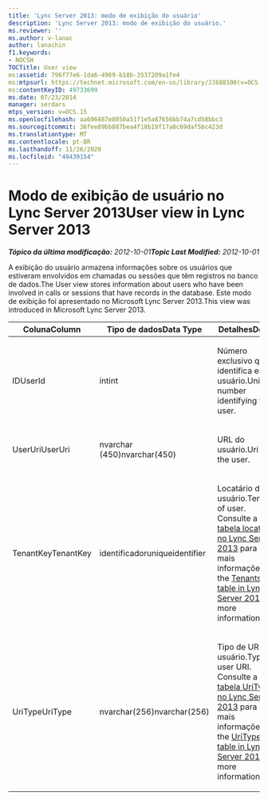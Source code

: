 ```yaml
---
title: 'Lync Server 2013: modo de exibição do usuário'
description: 'Lync Server 2013: modo de exibição do usuário.'
ms.reviewer: ''
ms.author: v-lanac
author: lanachin
f1.keywords:
- NOCSH
TOCTitle: User view
ms:assetid: 796f77e6-1da6-4969-b18b-3537209a1fe4
ms:mtpsurl: https://technet.microsoft.com/en-us/library/JJ688100(v=OCS.15)
ms:contentKeyID: 49733699
ms.date: 07/23/2014
manager: serdars
mtps_version: v=OCS.15
ms.openlocfilehash: aa606887e8050a51f1e5a87656bb74a7cd58bbc3
ms.sourcegitcommit: 36fee89bb887bea4f18b19f17a8c69daf5bc423d
ms.translationtype: MT
ms.contentlocale: pt-BR
ms.lasthandoff: 11/26/2020
ms.locfileid: "49439154"
---
```

# <a name="user-view-in-lync-server-2013"></a><span data-ttu-id="8899b-103">Modo de exibição de usuário no Lync Server 2013</span><span class="sxs-lookup"><span data-stu-id="8899b-103">User view in Lync Server 2013</span></span>

<div data-xmlns="http://www.w3.org/1999/xhtml">

<div class="topic" data-xmlns="http://www.w3.org/1999/xhtml" data-msxsl="urn:schemas-microsoft-com:xslt" data-cs="https://msdn.microsoft.com/">

<div data-asp="https://msdn2.microsoft.com/asp">



</div>

<div id="mainSection">

<div id="mainBody"><span data-ttu-id="8899b-104">

<span> </span></span><span class="sxs-lookup"><span data-stu-id="8899b-104">

<span> </span></span></span>

<span data-ttu-id="8899b-105">_**Tópico da última modificação:** 2012-10-01_</span><span class="sxs-lookup"><span data-stu-id="8899b-105">_**Topic Last Modified:** 2012-10-01_</span></span>

<span data-ttu-id="8899b-106">A exibição do usuário armazena informações sobre os usuários que estiveram envolvidos em chamadas ou sessões que têm registros no banco de dados.</span><span class="sxs-lookup"><span data-stu-id="8899b-106">The User view stores information about users who have been involved in calls or sessions that have records in the database.</span></span> <span data-ttu-id="8899b-107">Este modo de exibição foi apresentado no Microsoft Lync Server 2013.</span><span class="sxs-lookup"><span data-stu-id="8899b-107">This view was introduced in Microsoft Lync Server 2013.</span></span>


<table>
<colgroup>
<col style="width: 33%" />
<col style="width: 33%" />
<col style="width: 33%" />
</colgroup>
<thead>
<tr class="header">
<th><span data-ttu-id="8899b-108">Coluna</span><span class="sxs-lookup"><span data-stu-id="8899b-108">Column</span></span></th>
<th><span data-ttu-id="8899b-109">Tipo de dados</span><span class="sxs-lookup"><span data-stu-id="8899b-109">Data Type</span></span></th>
<th><span data-ttu-id="8899b-110">Detalhes</span><span class="sxs-lookup"><span data-stu-id="8899b-110">Details</span></span></th>
</tr>
</thead>
<tbody>
<tr class="odd">
<td><p><span data-ttu-id="8899b-111">ID</span><span class="sxs-lookup"><span data-stu-id="8899b-111">UserId</span></span></p></td>
<td><p><span data-ttu-id="8899b-112">int</span><span class="sxs-lookup"><span data-stu-id="8899b-112">int</span></span></p></td>
<td><p><span data-ttu-id="8899b-113">Número exclusivo que identifica esse usuário.</span><span class="sxs-lookup"><span data-stu-id="8899b-113">Unique number identifying this user.</span></span></p></td>
</tr>
<tr class="even">
<td><p><span data-ttu-id="8899b-114">UserUri</span><span class="sxs-lookup"><span data-stu-id="8899b-114">UserUri</span></span></p></td>
<td><p><span data-ttu-id="8899b-115">nvarchar (450)</span><span class="sxs-lookup"><span data-stu-id="8899b-115">nvarchar(450)</span></span></p></td>
<td><p><span data-ttu-id="8899b-116">URL do usuário.</span><span class="sxs-lookup"><span data-stu-id="8899b-116">Uri of the user.</span></span></p></td>
</tr>
<tr class="odd">
<td><p><span data-ttu-id="8899b-117">TenantKey</span><span class="sxs-lookup"><span data-stu-id="8899b-117">TenantKey</span></span></p></td>
<td><p><span data-ttu-id="8899b-118">identificador</span><span class="sxs-lookup"><span data-stu-id="8899b-118">uniqueidentifier</span></span></p></td>
<td><p><span data-ttu-id="8899b-119">Locatário do usuário.</span><span class="sxs-lookup"><span data-stu-id="8899b-119">Tenant of user.</span></span> <span data-ttu-id="8899b-120">Consulte a <a href="lync-server-2013-tenants-table.md">tabela locatários no Lync Server 2013</a> para obter mais informações.</span><span class="sxs-lookup"><span data-stu-id="8899b-120">See the <a href="lync-server-2013-tenants-table.md">Tenants table in Lync Server 2013</a> for more information.</span></span></p></td>
</tr>
<tr class="even">
<td><p><span data-ttu-id="8899b-121">UriType</span><span class="sxs-lookup"><span data-stu-id="8899b-121">UriType</span></span></p></td>
<td><p><span data-ttu-id="8899b-122">nvarchar(256)</span><span class="sxs-lookup"><span data-stu-id="8899b-122">nvarchar(256)</span></span></p></td>
<td><p><span data-ttu-id="8899b-123">Tipo de URI de usuário.</span><span class="sxs-lookup"><span data-stu-id="8899b-123">Type of user URI.</span></span> <span data-ttu-id="8899b-124">Consulte a <a href="lync-server-2013-uritypes-table.md">tabela UriTypes no Lync Server 2013</a> para obter mais informações.</span><span class="sxs-lookup"><span data-stu-id="8899b-124">See the <a href="lync-server-2013-uritypes-table.md">UriTypes table in Lync Server 2013</a> for more information.</span></span></p></td>
</tr>
</tbody>
</table><span data-ttu-id="8899b-125">


</div>

<span> </span>

</div>

</div>

</span><span class="sxs-lookup"><span data-stu-id="8899b-125">


</div>

<span> </span>

</div>

</div>

</span></span></div>

